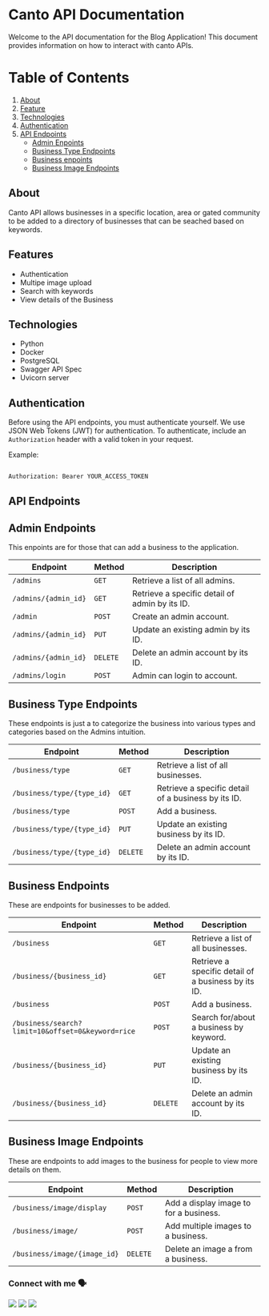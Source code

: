 # Canto API Documentation

Welcome to the API documentation for the Blog Application! This document provides information on how to interact with canto APIs.

# Table of Contents

1. [About](#about)
2. [Feature](#features)
3. [Technologies](#technologies)
4. [Authentication](#authentication)
5. [API Endpoints](#api-endpoints)
   - [Admin Enpoints](#admin-endpoints)
   - [Business Type Endpoints](#business-type-endpoints)
   - [Business enpoints](#business-endpoints)
   - [Business Image Endpoints](#business-images-endpoints)
   
## About
Canto API allows businesses in a specific location, area or gated community to be added to a directory of businesses that can be seached based on keywords.

## Features
  * Authentication
  * Multipe image upload
  * Search with keywords
  * View details of the Business

 ## Technologies
  * Python
  * Docker
  * PostgreSQL
  * Swagger API Spec
  * Uvicorn server

## Authentication

Before using the API endpoints, you must authenticate yourself. We use JSON Web Tokens (JWT) for authentication. To authenticate, include an `Authorization` header with a valid token in your request.

Example:

```

Authorization: Bearer YOUR_ACCESS_TOKEN

```

## API Endpoints
## Admin Endpoints
This enpoints are for those that can add a business to the application.

| Endpoint                 | Method     | Description                              |
| ------------------------ | ---------- | ---------------------------------------- |
| `/admins`           | `GET`    | Retrieve a list of all admins.        |
| `/admins/{admin_id}` | `GET`    | Retrieve a specific detail of admin by its ID. |
| `/admin`           | `POST`   | Create an admin account.                  |
| `/admins/{admin_id}` | `PUT`    | Update an existing admin by its ID.  |
| `/admins/{admin_id}` | `DELETE` | Delete an admin account by its ID.            |
| `/admins/login` | `POST` | Admin can login to account.            |



## Business Type Endpoints
These endpoints is just a to categorize the business into various types and categories based on the Admins intuition.

| Endpoint                 | Method     | Description                              |
| ------------------------ | ---------- | ---------------------------------------- |
| `/business/type`           | `GET`    | Retrieve a list of all businesses.        |
| `/business/type/{type_id}` | `GET`    | Retrieve a specific detail of a business by its ID. |
| `/business/type`           | `POST`   | Add a business.                  |
| `/business/type/{type_id}` | `PUT`    | Update an existing business by its ID.  |
| `/business/type/{type_id}` | `DELETE` | Delete an admin account by its ID.            |



## Business Endpoints
These are endpoints for businesses to be added.

| Endpoint                 | Method     | Description                              |
| ------------------------ | ---------- | ---------------------------------------- |
| `/business`           | `GET`    | Retrieve a list of all businesses.        |
| `/business/{business_id}` | `GET`    | Retrieve a specific detail of a business by its ID. |
| `/business`           | `POST`   | Add a business.  
| `/business/search?limit=10&offset=0&keyword=rice`           | `POST`   | Search for/about a business by keyword.                  |
| `/business/{business_id}` | `PUT`    | Update an existing business by its ID.  |
| `/business/{business_id}` | `DELETE` | Delete an admin account by its ID.     



## Business Image Endpoints
These are endpoints to add images to the business for people to view more details on them.

| Endpoint                 | Method     | Description                              |
| ------------------------ | ---------- | ---------------------------------------- |
| `/business/image/display`           | `POST`    | Add a display image to for a business.        |
| `/business/image/` | `POST`    | Add multiple images to a business. |
| `/business/image/{image_id}` | `DELETE` | Delete an image a from a business.            |


### Connect with me 🗣️
<a href="https://twitter.com/oyekolatoheeb"><img src="https://img.shields.io/badge/Twitter-1DA1F2?style=for-the-badge&logo=twitter&logoColor=white"/></a>
<a href="https://www.linkedin.com/in/toheeb-oyekola-937b59201/"><img src="https://img.shields.io/badge/LinkedIn-0077B5?style=for-the-badge&logo=linkedin&logoColor=white"/></a>
<a href="https://toheeb19.hashnode.dev/"><img src="https://img.shields.io/badge/Hashnode-2962FF?style=for-the-badge&logo=hashnode&logoColor=white"/></a>
